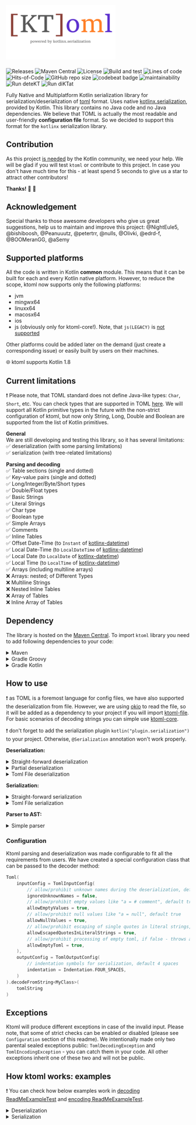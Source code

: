 ## <img src="/ktoml.png" width="300px"/>

![Releases](https://img.shields.io/github/v/release/akuleshov7/ktoml)
![Maven Central](https://img.shields.io/maven-central/v/com.akuleshov7/ktoml-core)
![License](https://img.shields.io/github/license/akuleshov7/ktoml)
![Build and test](https://github.com/akuleshov7/ktoml/actions/workflows/build_and_test.yml/badge.svg?branch=main)
![Lines of code](https://img.shields.io/tokei/lines/github/akuleshov7/ktoml)
![Hits-of-Code](https://hitsofcode.com/github/akuleshov7/ktoml?branch=main)
![GitHub repo size](https://img.shields.io/github/repo-size/akuleshov7/ktoml)
![codebeat badge](https://codebeat.co/badges/0518ea49-71ed-4bfd-8dd3-62da7034eebd)
![maintainability](https://api.codeclimate.com/v1/badges/c75d2d6b0d44cea7aefe/maintainability)
![Run deteKT](https://github.com/akuleshov7/ktoml/actions/workflows/detekt.yml/badge.svg?branch=main)
![Run diKTat](https://github.com/akuleshov7/ktoml/actions/workflows/diktat.yml/badge.svg?branch=main)

Fully Native and Multiplatform Kotlin serialization library for serialization/deserialization of [toml](https://toml.io/en/) format.
Uses native [kotlinx.serialization](https://github.com/Kotlin/kotlinx.serialization), provided by Kotlin. This library contains no Java code and no Java dependencies.
We believe that TOML is actually the most readable and user-friendly **configuration file** format.
So we decided to support this format for the `kotlinx` serialization library.

## Contribution
As this project [is needed](https://github.com/Kotlin/kotlinx.serialization/issues/1092) by the Kotlin community, we need your help.
We will be glad if you will test `ktoml` or contribute to this project.
In case you don't have much time for this - at least spend 5 seconds to give us a star to attract other contributors!

**Thanks!** :pray: :partying_face:

## Acknowledgement
Special thanks to those awesome developers who give us great suggestions, help us to maintain and improve this project:
@NightEule5, @bishiboosh, @Peanuuutz, @petertrr, @nulls, @Olivki, @edrd-f, @BOOMeranGG, @aSemy

## Supported platforms
All the code is written in Kotlin **common** module. This means that it can be built for each and every Kotlin native platform.
However, to reduce the scope, ktoml now supports only the following platforms:
- jvm
- mingwx64
- linuxx64
- macosx64
- ios
- js (obviously only for ktoml-core!). Note, that `js(LEGACY)` is [not supported](https://github.com/Kotlin/kotlinx.serialization/issues/1448)

Other platforms could be added later on the demand (just create a corresponding issue) or easily built by users on their machines.

:globe_with_meridians: ktoml supports Kotlin 1.8

## Current limitations
:heavy_exclamation_mark: Please note, that TOML standard does not define Java-like types: `Char`, `Short`, etc.
You can check types that are supported in TOML [here](https://toml.io/en/v1.0.0#string).
We will support all Kotlin primitive types in the future with the non-strict configuration of ktoml, but now
only String, Long, Double and Boolean are supported from the list of Kotlin primitives.

**General** \
We are still developing and testing this library, so it has several limitations: \
:white_check_mark: deserialization (with some parsing limitations) \
:white_check_mark: serialization (with tree-related limitations)

**Parsing and decoding** \
:white_check_mark: Table sections (single and dotted) \
:white_check_mark: Key-value pairs (single and dotted) \
:white_check_mark: Long/Integer/Byte/Short types \
:white_check_mark: Double/Float types \
:white_check_mark: Basic Strings \
:white_check_mark: Literal Strings \
:white_check_mark: Char type \
:white_check_mark: Boolean type \
:white_check_mark: Simple Arrays \
:white_check_mark: Comments \
:white_check_mark: Inline Tables \
:white_check_mark: Offset Date-Time (to `Instant` of [kotlinx-datetime](https://github.com/Kotlin/kotlinx-datetime)) \
:white_check_mark: Local Date-Time (to `LocalDateTime` of [kotlinx-datetime](https://github.com/Kotlin/kotlinx-datetime)) \
:white_check_mark: Local Date (to `LocalDate` of [kotlinx-datetime](https://github.com/Kotlin/kotlinx-datetime)) \
:white_check_mark: Local Time (to `LocalTime` of [kotlinx-datetime](https://github.com/Kotlin/kotlinx-datetime)) \
:white_check_mark: Arrays (including multiline arrays) \
:x: Arrays: nested; of Different Types \
:x: Multiline Strings \
:x: Nested Inline Tables \
:x: Array of Tables \
:x: Inline Array of Tables

## Dependency
The library is hosted on the [Maven Central](https://search.maven.org/artifact/com.akuleshov7/ktoml-core).
To import `ktoml` library you need to add following dependencies to your code:
<details>
<summary>Maven</summary>

```pom
<dependency>
  <groupId>com.akuleshov7</groupId>
  <artifactId>ktoml-core</artifactId>
  <version>0.3.0</version>
</dependency>
<dependency>
  <groupId>com.akuleshov7</groupId>
  <artifactId>ktoml-file</artifactId>
  <version>0.3.0</version>
</dependency>
```
</details>

<details>
<summary>Gradle Groovy</summary>

```groovy
implementation 'com.akuleshov7:ktoml-core:0.3.0'
implementation 'com.akuleshov7:ktoml-file:0.3.0'
```
</details>

<details>
<summary>Gradle Kotlin</summary>

```kotlin
implementation("com.akuleshov7:ktoml-core:0.3.0")
implementation("com.akuleshov7:ktoml-file:0.3.0")
```
</details>

## How to use
:heavy_exclamation_mark: as TOML is a foremost language for config files, we have also supported the deserialization from file.
However, we are using [okio](https://github.com/square/okio) to read the file, so it will be added as a dependency to your
project if you will import [ktoml-file](https://search.maven.org/artifact/com.akuleshov7/ktoml-file).
For basic scenarios of decoding strings you can simple use [ktoml-core](https://search.maven.org/artifact/com.akuleshov7/ktoml-core).

:heavy_exclamation_mark: don't forget to add the serialization plugin `kotlin("plugin.serialization")` to your project.
Otherwise, `@Serialization` annotation won't work properly.

**Deserialization:**
<details>
<summary>Straight-forward deserialization</summary>

```kotlin
// add extensions from 'kotlinx' lib to your project:
import kotlinx.serialization.decodeFromString
import kotlinx.serialization.serializer
// add com.akuleshov7:ktoml-core to your project:
import com.akuleshov7.ktoml.deserialize

@Serializable
data class MyClass(/* your fields */)

// to deserialize toml input in a string format (separated by newlines '\n')
// no need to provide serializer() explicitly if you will use extension method from
// <kotlinx.serialization.decodeFromString>
val resultFromString = Toml.decodeFromString<MyClass>(/* string with a toml input */)
val resultFromList = Toml.decodeFromString<MyClass>(serializer(), /* list with lines of strings with a toml input */)
```
</details>

<details>
<summary>Partial deserialization</summary>

Partial Deserialization can be useful when you would like to deserialize only **one single** table and you do not want
to reproduce whole object structure in your code.

```kotlin
// If you need to deserialize only some part of the toml - provide the full name of the toml table. 
// The deserializer will work only with this table and it's children.
// For example if you have the following toml, but you want only to decode [c.d.e.f] table: 
// [a]
//   b = 1
// [c.d.e.f]
//   d = "5"

val result = Toml.partiallyDecodeFromString<MyClassOnlyForTable>(serializer(), /* string with a toml input */, "c.d.e.f")
val result = Toml.partiallyDecodeFromString<MyClassOnlyForTable>(serializer(), /* list with toml strings */, "c.d.e.f")
```
</details>

<details>
<summary>Toml File deserialization</summary>

```kotlin
// add com.akuleshov7:ktoml-file to your project
import com.akuleshov7.ktoml.file

val resultFromString = TomlFileReader.decodeFromFile<MyClass>(serializer(), /* file path to toml file */)
val resultFromList = TomlFileReader.partiallyDecodeFromFile<MyClass>(serializer(),  /* file path to toml file */, /* table name */)
```
</details>

**Serialization:**
<details>
<summary>Straight-forward serialization</summary>

```kotlin
// add extensions from 'kotlinx' lib to your project:
import kotlinx.serialization.encodeFromString
// add com.akuleshov7:ktoml-core to your project:
import com.akuleshov7.ktoml.Toml

@Serializable
data class MyClass(/* your fields */)

val toml = Toml.decodeFromString(MyClass(/* ... */))
```
</details>

<details>
<summary>Toml File serialization</summary>

```kotlin
// add com.akuleshov7:ktoml-file to your project
import com.akuleshov7.ktoml.file.TomlFileWriter

TomlFileWriter.encodeToFile<MyClass>(serializer(), /* file path to toml file */)
```
</details>

**Parser to AST:**
<details>
<summary>Simple parser</summary>

```kotlin
import com.akuleshov7.ktoml.parsers.TomlParser
import com.akuleshov7.ktoml.TomlConfig
/* ========= */
var tomlAST = TomlParser(TomlInputConfig()).parseStringsToTomlTree(/* list with toml strings */)
tomlAST = TomlParser(TomlInputConfig()).parseString(/* the string that you want to parse */)
tomlAST.prettyPrint()
```
</details>

### Configuration
Ktoml parsing and deserialization was made configurable to fit all the requirements from users. We have created a
special configuration class that can be passed to the decoder method:

```kotlin
Toml(
    inputConfig = TomlInputConfig(
        // allow/prohibit unknown names during the deserialization, default false
        ignoreUnknownNames = false,
        // allow/prohibit empty values like "a = # comment", default true
        allowEmptyValues = true,
        // allow/prohibit null values like "a = null", default true
        allowNullValues = true,
        // allow/prohibit escaping of single quotes in literal strings, default true
        allowEscapedQuotesInLiteralStrings = true,
        // allow/prohibit processing of empty toml, if false - throws an InternalDecodingException exception, default is true
        allowEmptyToml = true,
    ),
    outputConfig = TomlOutputConfig(
        // indentation symbols for serialization, default 4 spaces
        indentation = Indentation.FOUR_SPACES,
    )
).decodeFromString<MyClass>(
    tomlString
)
```

## Exceptions
Ktoml will produce different exceptions in case of the invalid input. Please note, that some of strict checks can be enabled or disabled (please see
`Configuration` section of this readme). We intentionally made only two parental sealed exceptions public:
`TomlDecodingException` and `TomlEncodingException` - you can catch them in your code. All other exceptions inherit one of these two and will not be public.

## How ktoml works: examples
:heavy_exclamation_mark: You can check how below examples work in [decoding ReadMeExampleTest](https://github.com/akuleshov7/ktoml/blob/main/ktoml-core/src/commonTest/kotlin/com/akuleshov7/ktoml/decoders/ReadMeExampleTest.kt) and [encoding ReadMeExampleTest](https://github.com/akuleshov7/ktoml/blob/main/ktoml-core/src/commonTest/kotlin/com/akuleshov7/ktoml/encoders/ReadMeExampleTest.kt).

<details>
<summary>Deserialization</summary>
The following example:

```toml
someBooleanProperty = true
# inline tables in gradle 'libs.versions.toml' notation
gradle-libs-like-property = { id = "org.jetbrains.kotlin.jvm", version.ref = "kotlin" }

[table1]
    # null is prohibited by the TOML spec, but allowed in ktoml for nullable types
    # so for 'property1' null value is ok. Use: property1 = null  
    property1 = 100
    property2 = 6

[table2]
    someNumber = 5
[table2."akuleshov7.com"]
    name = 'this is a "literal" string'
    # empty lists are also supported
    configurationList = ["a",  "b",  "c"]

    # such redeclaration of table2
    # is prohibited in toml specification;
    # but ktoml is allowing it in non-strict mode: 
    [table2]
        otherNumber = 5.56
        # use single quotes
        charFromString = 'a'
        charFromInteger = 123
```

can be deserialized to `MyClass`:
```kotlin
@Serializable
data class MyClass(
    val someBooleanProperty: Boolean,
    val table1: Table1,
    val table2: Table2,
    @SerialName("gradle-libs-like-property")
    val kotlinJvm: GradlePlugin
)

@Serializable
data class Table1(
    // nullable property, from toml input you can pass "null"/"nil"/"empty" value (no quotes needed) to this field
    val property1: Long?,
    // please note, that according to the specification of toml integer values should be represented with Long,
    // but we allow to use Int/Short/etc. Just be careful with overflow
    val property2: Byte,
    // no need to pass this value in the input as it has the default value and so it is NOT REQUIRED
    val property3: Short = 5
)

@Serializable
data class Table2(
    val someNumber: Long,
    @SerialName("akuleshov7.com")
    val inlineTable: NestedTable,
    val otherNumber: Double,
    // Char in a manner of Java/Kotlin is not supported in TOML, because single quotes are used for literal strings.
    // However, ktoml supports reading Char from both single-char string and from it's integer code
    val charFromString: Char,
    val charFromInteger: Char
)

@Serializable
data class NestedTable(
    val name: String,
    @SerialName("configurationList")
    val overriddenName: List<String?>
)

@Serializable
data class GradlePlugin(val id: String, val version: Version)

@Serializable
data class Version(val ref: String)
```

with the following code:
```kotlin
Toml.decodeFromString<MyClass>(/* your toml string */)
```

Translation of the example above to json-terminology:

```json
{
  "someBooleanProperty": true,
  
  "gradle-libs-like-property": {
    "id": "org.jetbrains.kotlin.jvm",
    "version": {
      "ref": "kotlin"
    }
  },
  
  "table1": {
    "property1": 100,
    "property2": 5
  },
  "table2": {
    "someNumber": 5,
    
    "otherNumber": 5.56,
    "akuleshov7.com": {
      "name": "my name",
      "configurationList": [
        "a",
        "b",
        "c"
      ]
    }
  }
}
``` 
</details>

<details>
<summary>Serialization</summary>
The following example from above:

```toml
someBooleanProperty = true
# inline tables in gradle 'libs.versions.toml' notation
gradle-libs-like-property = { id = "org.jetbrains.kotlin.jvm", version.ref = "kotlin" }

[table1]
# null is prohibited by the TOML spec, but allowed in ktoml for nullable types
# so for 'property1' null value is ok. Use: property1 = null. 
# Null can also be prohibited with 'allowNullValues = false'
property1 = 100
property2 = 6

[table2]
    someNumber = 5
    [table2."akuleshov7.com"]
        name = 'this is a "literal" string'
        # empty lists are also supported
        configurationList = ["a",  "b",  "c"]

# such redeclaration of table2
# is prohibited in toml specification;
# but ktoml is allowing it in non-strict mode: 
[table2]
    otherNumber = 5.56
    # use single quotes
    charFromString = 'a'
    charFromInteger = 123
```

can be serialized from `MyClass`:

```kotlin
@Serializable
data class MyClass(
    val someBooleanProperty: Boolean,
    @TomlComments(
        "Comments can be added",
        "More comments can also be added"
    )
    val table1: Table1,
    val table2: Table2,
   @SerialName("gradle-libs-like-property")
   val kotlinJvm: GradlePlugin
)

@Serializable
data class Table1(
    @TomlComments(inline = "At the end of lines too")
    // nullable values, represented as "null" in toml. For more strict behavior,
    // null values can be ignored with the ignoreNullValues config property.
    val property1: Long?,
    // please note, that according to the specification of toml integer values should be represented with Long
    val property2: Long,
    // Default values can be ignored with the ignoreDefaultValues config property.
    val property3: Long = 5
)

@Serializable
data class Table2(
    // Integers can be formatted in hex, binary, etc. Currently only decimal is
    // supported.
    @TomlInteger(IntegerRepresentation.DECIMAL)
    val someNumber: Long,
    @SerialName("akuleshov7.com")
    @TomlInlineTable // Can be on the property
    val inlineTable: InlineTable,
    @TomlComments(
        "Properties always appear before sub-tables, tables aren't redeclared"
    )
    val otherNumber: Double
)

@Serializable
data class InlineTable(
    @TomlLiteral
    val name: String,
    @SerialName("configurationList")
    val overriddenName: List<String?>
)

@Serializable
@TomlInlineTable // ...or the class
data class GradlePlugin(
    val id: String,
    // version is "collapsed": single member inline tables become dotted pairs.
    val version: Version
)

@Serializable
@TomlInlineTable
data class Version(val ref: String)
```

with the following code:

```kotlin
Toml.encodeToString<MyClass>(/* your encoded object */)
```
</details>
